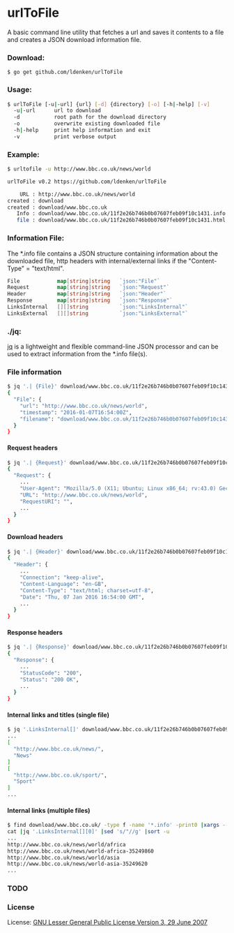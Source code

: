 # urlToFile

A basic command line utility that fetches a url and saves it contents to a file and creates a JSON download information file.


### Download:

	$ go get github.com/ldenken/urlToFile


### Usage:
```sh
$ urlToFile [-u|-url] {url} [-d] {directory} [-o] [-h|-help] [-v]
  -u|-url      url to download
  -d           root path for the download directory
  -o           overwrite existing downloaded file
  -h|-help     print help information and exit
  -v           print verbose output
```

### Example:

```sh
$ urltofile -u http://www.bbc.co.uk/news/world

urlToFile v0.2 https://github.com/ldenken/urlToFile

    URL : http://www.bbc.co.uk/news/world
created : download
created : download/www.bbc.co.uk
   Info : download/www.bbc.co.uk/11f2e26b746b0b07607feb09f10c1431.info
   file : download/www.bbc.co.uk/11f2e26b746b0b07607feb09f10c1431.html
```

### Information File:
The *.info file contains a JSON structure containing information about the downloaded file, http headers with internal/external links if the "Content-Type" = "text/html".

``` go
File 			map[string]string 	`json:"File"`
Request 		map[string]string 	`json:"Request"`
Header 			map[string]string 	`json:"Header"`
Response 		map[string]string 	`json:"Response"`
LinksInternal	[][]string 			`json:"LinksInternal"`
LinksExternal	[][]string 			`json:"LinksExternal"`
```

### ./jq:
[jq](http://stedolan.github.com/jq) is a lightweight and flexible command-line JSON processor and can be used to extract information from the *.info file(s).

### File information
```sh
$ jq '.| {File}' download/www.bbc.co.uk/11f2e26b746b0b07607feb09f10c1431.info
{
  "File": {
    "url": "http://www.bbc.co.uk/news/world",
    "timestamp": "2016-01-07T16:54:00Z",
    "filename": "download/www.bbc.co.uk/11f2e26b746b0b07607feb09f10c1431.html"
  }
}
```

#### Request headers
```sh
$ jq '.| {Request}' download/www.bbc.co.uk/11f2e26b746b0b07607feb09f10c1431.info
{
  "Request": {
  	...
    "User-Agent": "Mozilla/5.0 (X11; Ubuntu; Linux x86_64; rv:43.0) Gecko/20100101 Firefox/43.0",
    "URL": "http://www.bbc.co.uk/news/world",
    "RequestURI": "",
    ...
  }
}
```

#### Download headers
```sh
$ jq '.| {Header}' download/www.bbc.co.uk/11f2e26b746b0b07607feb09f10c1431.info
{
  "Header": {
  	...
    "Connection": "keep-alive",
    "Content-Language": "en-GB",
    "Content-Type": "text/html; charset=utf-8",
    "Date": "Thu, 07 Jan 2016 16:54:00 GMT",
    ...
  }
}
```

#### Response headers
```sh
$ jq '.| {Response}' download/www.bbc.co.uk/11f2e26b746b0b07607feb09f10c1431.info
{
  "Response": {
  	...
    "StatusCode": "200",
    "Status": "200 OK",
    ...
  }
}
```

#### Internal links and titles (single file)
```sh
$ jq '.LinksInternal[]' download/www.bbc.co.uk/11f2e26b746b0b07607feb09f10c1431.info
...
[
  "http://www.bbc.co.uk/news/",
  "News"
]
[
  "http://www.bbc.co.uk/sport/",
  "Sport"
]
...
```

#### Internal links (multiple files)
```sh
$ find download/www.bbc.co.uk/ -type f -name '*.info' -print0 |xargs --nul \
cat |jq '.LinksInternal[][0]' |sed 's/"//g' |sort -u
...
http://www.bbc.co.uk/news/world/africa
http://www.bbc.co.uk/news/world-africa-35249860
http://www.bbc.co.uk/news/world/asia
http://www.bbc.co.uk/news/world-asia-35249620
...
```

### TODO


### License
License: [GNU Lesser General Public License Version 3, 29 June 2007](http://fsf.org/)
